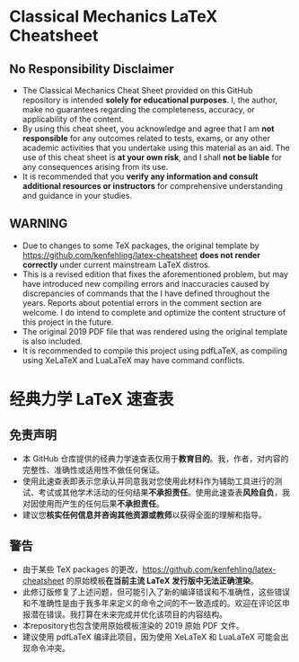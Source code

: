 # Classical Mechanics LaTeX Cheatsheet

## No Responsibility Disclaimer
- The Classical Mechanics Cheat Sheet provided on this GitHub repository is intended **solely for educational purposes**. I, the author, make no guarantees regarding the completeness, accuracy, or applicability of the content.
- By using this cheat sheet, you acknowledge and agree that I am **not responsible** for any outcomes related to tests, exams, or any other academic activities that you undertake using this material as an aid. The use of this cheat sheet is **at your own risk**, and I shall **not be liable** for any consequences arising from its use.
- It is recommended that you **verify any information and consult additional resources or instructors** for comprehensive understanding and guidance in your studies.

## WARNING
- Due to changes to some TeX packages, the original template by https://github.com/kenfehling/latex-cheatsheet **does not render correctly** under current mainstream LaTeX distros.
- This is a revised edition that fixes the aforementioned problem, but may have introduced new compiling errors and inaccuracies caused by discrepancies of commands that the I have defined throughout the years. Reports about potential errors in the comment section are welcome. I do intend to complete and optimize the content structure of this project in the future.
- The original 2019 PDF file that was rendered using the original template is also included.
- It is recommended to compile this project using pdfLaTeX, as compiling using XeLaTeX and LuaLaTeX may have command conflicts.

# 经典力学 LaTeX 速查表

## 免责声明
-  本 GitHub 仓库提供的经典力学速查表仅用于**教育目的**。我，作者，对内容的完整性、准确性或适用性不做任何保证。
-  使用此速查表即表示您承认并同意我对您使用此材料作为辅助工具进行的测试、考试或其他学术活动的任何结果**不承担责任**。使用此速查表**风险自负**，我对因使用而产生的任何后果**不承担责任**。
-  建议您**核实任何信息并咨询其他资源或教师**以获得全面的理解和指导。

## 警告
-  由于某些 TeX packages 的更改，https://github.com/kenfehling/latex-cheatsheet 的原始模板**在当前主流 LaTeX 发行版中无法正确渲染**。
-  此修订版修复了上述问题，但可能引入了新的编译错误和不准确性，这些错误和不准确性是由于我多年来定义的命令之间的不一致造成的。欢迎在评论区申报潜在错误。我打算在未来完成并优化该项目的内容结构。
-  本repository也包含使用原始模板渲染的 2019 原始 PDF 文件。
-   建议使用 pdfLaTeX 编译此项目，因为使用 XeLaTeX 和 LuaLaTeX 可能会出现命令冲突。
